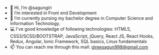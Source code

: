 - 👋 Hi, I’m @sagungiri
- 👀 I’m interested in Front end Development
- 🌱 I’m currently pursing my bachelor degree in Computer Science and Information Technology.
- 💻 I've good knowledge of following technologies:
    HTML5, CSS3/SCSS/BOOTSTRAP, 
    JavaScript, jQuery, React JS, React Hooks, Redux, Angular, Ionic Framework, 
    SQL basics, 
    Linux fundamentals
- 📫 You can reach me through this mail: gireesagun998@gmail.com

<!---
sagungiri/sagungiri is a ✨ special ✨ repository because its `README.md` (this file) appears on your GitHub profile.
You can click the Preview link to take a look at your changes.
--->
